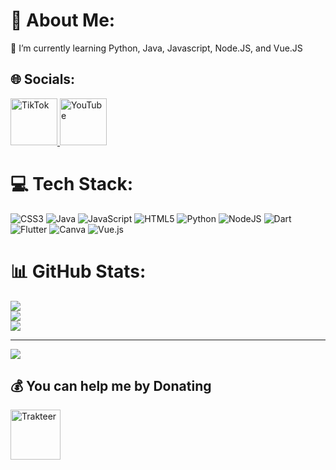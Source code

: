 # 💫 About Me:
🌱 I’m currently learning Python, Java, Javascript, Node.JS, and Vue.JS

## 🌐 Socials:
<a href="https://tiktok.com/@hakiouderion" target="_blank">
  <img src="https://img.shields.io/badge/TikTok-%23000000.svg?logo=TikTok&logoColor=white" alt="TikTok" style="width: 75px;">
</a>
<a href="https://youtube.com/@@HakiouDerion" target="_blank">
  <img src="https://img.shields.io/badge/YouTube-%23FF0000.svg?logo=YouTube&logoColor=white" alt="YouTube" style="width: 75px;">
</a>

# 💻 Tech Stack:
![CSS3](https://img.shields.io/badge/css3-%231572B6.svg?style=for-the-badge&logo=css3&logoColor=white) ![Java](https://img.shields.io/badge/java-%23ED8B00.svg?style=for-the-badge&logo=openjdk&logoColor=white) ![JavaScript](https://img.shields.io/badge/javascript-%23323330.svg?style=for-the-badge&logo=javascript&logoColor=%23F7DF1E) ![HTML5](https://img.shields.io/badge/html5-%23E34F26.svg?style=for-the-badge&logo=html5&logoColor=white) ![Python](https://img.shields.io/badge/python-3670A0?style=for-the-badge&logo=python&logoColor=ffdd54) ![NodeJS](https://img.shields.io/badge/node.js-6DA55F?style=for-the-badge&logo=node.js&logoColor=white) ![Dart](https://img.shields.io/badge/dart-%230175C2.svg?style=for-the-badge&logo=dart&logoColor=white) ![Flutter](https://img.shields.io/badge/Flutter-%2302569B.svg?style=for-the-badge&logo=Flutter&logoColor=white) ![Canva](https://img.shields.io/badge/Canva-%2300C4CC.svg?style=for-the-badge&logo=Canva&logoColor=white) ![Vue.js](https://img.shields.io/badge/vue.js-%2335495e.svg?style=for-the-badge&logo=vuedotjs&logoColor=%234FC08D)

# 📊 GitHub Stats:
![](https://github-readme-stats.vercel.app/api?username=Daymons15432&theme=dark&hide_border=false&include_all_commits=false&count_private=false)<br/>
![](https://github-readme-streak-stats.herokuapp.com/?user=Daymons15432&theme=dark&hide_border=false)<br/>
![](https://github-readme-stats.vercel.app/api/top-langs/?username=Daymons15432&theme=dark&hide_border=false&include_all_commits=false&count_private=false&layout=compact)

---

[![](https://visitcount.itsvg.in/api?id=Daymons15432&icon=0&color=0)](https://visitcount.itsvg.in)

## 💰 You can help me by Donating
<a href="https://trakteer.id/hakiouderion" target="_blank">
  <img src="https://trakteer-bedesk.s3.ap-southeast-1.amazonaws.com/storage/branding_media/lmWrnYB222t4UieTIowhHr44C1oDJkoSmtEVonF7.png" alt="Trakteer" style="width: 80px;">
</a>
